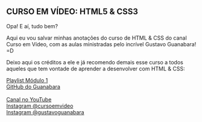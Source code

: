 ## CURSO EM VÍDEO: HTML5 & CSS3

Opa! E aí, tudo bem?

Aqui eu vou salvar minhas anotações do curso de HTML & CSS do canal Curso em Vídeo, com as aulas ministradas pelo incrível Gustavo Guanabara! =D

Deixo aqui os créditos a ele e já recomendo demais esse curso a todos aqueles que tem vontade de aprender a desenvolver com HTML & CSS:

<a href="https://www.youtube.com/watch?v=Ejkb_YpuHWs&list=PLHz_AreHm4dkZ9-atkcmcBaMZdmLHft8n" target="_blank">Playlist Módulo 1</a>
<br>
<a href="https://github.com/gustavoguanabara" target="_blank">GitHub do Guanabara</a>
<br>
<br>
<a href="https://www.youtube.com/channel/UCrWvhVmt0Qac3HgsjQK62FQ" target="_blank">Canal no YouTube</a>
<br>
<a href="https://www.instagram.com/cursoemvideo/" target="_blank">Instagram @cursoemvideo</a>
<br>
<a href="https://www.instagram.com/gustavoguanabara/" target="_balnk">Instagram @gustavoguanabara</a>